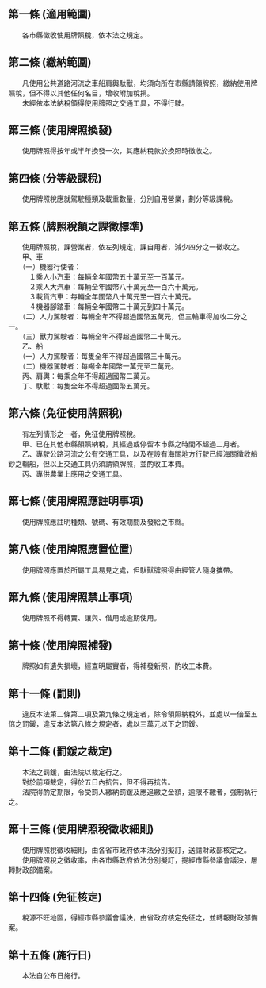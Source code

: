 第一條 (適用範圍)
-----------------
　　各市縣徵收使用牌照稅，依本法之規定。  


第二條 (繳納範圍)
-----------------
　　凡使用公共道路河流之車船肩輿馱獸，均須向所在市縣請領牌照，繳納使用牌照稅，但不得以其他任何名目，增收附加稅捐。  
　　未經依本法納稅領得使用牌照之交通工具，不得行駛。  


第三條 (使用牌照換發)
---------------------
　　使用牌照得按年或半年換發一次，其應納稅款於換照時徵收之。  


第四條 (分等級課稅)
-------------------
　　使用牌照稅應就駕駛種類及載重數量，分別自用營業，劃分等級課稅。  


第五條 (牌照稅額之課徵標準)
---------------------------
　　使用牌照稅，課營業者，依左列規定，課自用者，減少四分之一徵收之。  
　　甲、車  
　　（一）機器行使者：  
　　　１乘人小汽車：每輛全年國幣五十萬元至一百萬元。  
　　　２乘人大汽車：每輛全年國幣八十萬元至一百六十萬元。  
　　　３載貨汽車：每輛全年國幣八十萬元至一百六十萬元。  
　　　４機器腳踏車：每輛全年國幣二十萬元到四十萬元。  
　　（二）人力駕駛者：每輛全年不得超過國幣五萬元，但三輪車得加收二分之一。  
　　（三）獸力駕駛者：每輛全年不得超過國幣二十萬元。  
　　乙、船  
　　（一）人力駕駛者：每隻全年不得超過國幣三十萬元。  
　　（二）機器駕駛者：每噸全年國幣一萬元至二萬元。  
　　丙、肩輿：每乘全年不得超過國幣二萬元。  
　　丁、馱獸：每隻全年不得超過國幣五萬元。  


第六條 (免征使用牌照稅)
-----------------------
　　有左列情形之一者，免征使用牌照稅。  
　　甲、已在其他市縣領照納稅，其經過或停留本市縣之時間不超過二月者。  
　　乙、專駛公路河流之公有交通工具，以及在設有海關地方行駛已經海關徵收船鈔之輪船，但以上交通工具仍須請領牌照，並酌收工本費。  
　　丙、專供農業上應用之交通工具。  


第七條 (使用牌照應註明事項)
---------------------------
　　使用牌照應註明種類、號碼、有效期間及發給之市縣。  


第八條 (使用牌照應置位置)
-------------------------
　　使用牌照應置於所屬工具易見之處，但馱獸牌照得由經管人隨身攜帶。  


第九條 (使用牌照禁止事項)
-------------------------
　　使用牌照不得轉賣、讓與、借用或逾期使用。  


第十條 (使用牌照補發)
---------------------
　　牌照如有遺失損壞，經查明屬實者，得補發新照，酌收工本費。  


第十一條 (罰則)
---------------
　　違反本法第二條第二項及第九條之規定者，除令領照納稅外，並處以一倍至五倍之罰鍰，違反本法第八條之規定者，處以三萬元以下之罰鍰。  


第十二條 (罰鍰之裁定)
---------------------
　　本法之罰鍰，由法院以裁定行之。  
　　對於前項裁定，得於五日內抗告，但不得再抗告。  
　　法院得酌定期限，令受罰人繳納罰鍰及應追繳之金額，逾限不繳者，強制執行之。  


第十三條 (使用牌照稅徵收細則)
-----------------------------
　　使用牌照稅徵收細則，由各省市政府依本法分別擬訂，送請財政部核定之。  
　　使用牌照稅之徵收率，由各市縣政府依法分別擬訂，提經市縣參議會議決，層轉財政部備案。  


第十四條 (免征核定)
-------------------
　　稅源不旺地區，得經市縣參議會議決，由省政府核定免征之，並轉報財政部備案。  


第十五條 (施行日)
-----------------
　　本法自公布日施行。